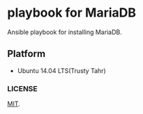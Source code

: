 playbook for MariaDB
===

Ansible playbook for installing MariaDB.

## Platform

* Ubuntu 14.04 LTS(Trusty Tahr)

### LICENSE

[MIT](LICENSE).
